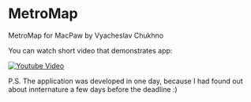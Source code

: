 # MetroMap
MetroMap for MacPaw by Vyacheslav Chukhno

You can watch short video that demonstrates app:

[![Youtube Video](https://img.youtube.com/vi/vHXjgVbwGv8/0.jpg)](https://www.youtube.com/watch?v=vHXjgVbwGv8)

P.S. The application was developed in one day, because I had found out about innternature a few days before the deadline :)

